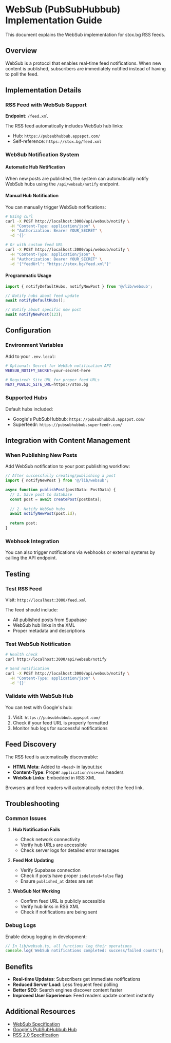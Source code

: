 # WebSub (PubSubHubbub) Implementation Guide

This document explains the WebSub implementation for stox.bg RSS feeds.

## Overview

WebSub is a protocol that enables real-time feed notifications. When new content is published, subscribers are immediately notified instead of having to poll the feed.

## Implementation Details

### RSS Feed with WebSub Support

**Endpoint**: `/feed.xml`

The RSS feed automatically includes WebSub hub links:
- Hub: `https://pubsubhubbub.appspot.com/`
- Self-reference: `https://stox.bg/feed.xml`

### WebSub Notification System

#### Automatic Hub Notification
When new posts are published, the system can automatically notify WebSub hubs using the `/api/websub/notify` endpoint.

#### Manual Hub Notification
You can manually trigger WebSub notifications:

```bash
# Using curl
curl -X POST http://localhost:3000/api/websub/notify \
  -H "Content-Type: application/json" \
  -H "Authorization: Bearer YOUR_SECRET" \
  -d '{}'

# Or with custom feed URL
curl -X POST http://localhost:3000/api/websub/notify \
  -H "Content-Type: application/json" \
  -H "Authorization: Bearer YOUR_SECRET" \
  -d '{"feedUrl": "https://stox.bg/feed.xml"}'
```

#### Programmatic Usage
```typescript
import { notifyDefaultHubs, notifyNewPost } from '@/lib/websub';

// Notify hubs about feed update
await notifyDefaultHubs();

// Notify about specific new post
await notifyNewPost(123);
```

## Configuration

### Environment Variables

Add to your `.env.local`:
```bash
# Optional: Secret for WebSub notification API
WEBSUB_NOTIFY_SECRET=your-secret-here

# Required: Site URL for proper feed URLs
NEXT_PUBLIC_SITE_URL=https://stox.bg
```

### Supported Hubs

Default hubs included:
- Google's PubSubHubbub: `https://pubsubhubbub.appspot.com/`
- Superfeedr: `https://pubsubhubbub.superfeedr.com/`

## Integration with Content Management

### When Publishing New Posts

Add WebSub notification to your post publishing workflow:

```typescript
// After successfully creating/publishing a post
import { notifyNewPost } from '@/lib/websub';

async function publishPost(postData: PostData) {
  // 1. Save post to database
  const post = await createPost(postData);
  
  // 2. Notify WebSub hubs
  await notifyNewPost(post.id);
  
  return post;
}
```

### Webhook Integration

You can also trigger notifications via webhooks or external systems by calling the API endpoint.

## Testing

### Test RSS Feed
Visit: `http://localhost:3000/feed.xml`

The feed should include:
- All published posts from Supabase
- WebSub hub links in the XML
- Proper metadata and descriptions

### Test WebSub Notification
```bash
# Health check
curl http://localhost:3000/api/websub/notify

# Send notification
curl -X POST http://localhost:3000/api/websub/notify \
  -H "Content-Type: application/json" \
  -d '{}'
```

### Validate with WebSub Hub

You can test with Google's hub:
1. Visit: `https://pubsubhubbub.appspot.com/`
2. Check if your feed URL is properly formatted
3. Monitor hub logs for successful notifications

## Feed Discovery

The RSS feed is automatically discoverable:
- **HTML Meta**: Added to `<head>` in layout.tsx
- **Content-Type**: Proper `application/rss+xml` headers
- **WebSub Links**: Embedded in RSS XML

Browsers and feed readers will automatically detect the feed link.

## Troubleshooting

### Common Issues

1. **Hub Notification Fails**
   - Check network connectivity
   - Verify hub URLs are accessible
   - Check server logs for detailed error messages

2. **Feed Not Updating**
   - Verify Supabase connection
   - Check if posts have proper `isdeleted=false` flag
   - Ensure `published_at` dates are set

3. **WebSub Not Working**
   - Confirm feed URL is publicly accessible
   - Verify hub links in RSS XML
   - Check if notifications are being sent

### Debug Logs

Enable debug logging in development:
```typescript
// In lib/websub.ts, all functions log their operations
console.log('WebSub notifications completed: success/failed counts');
```

## Benefits

- **Real-time Updates**: Subscribers get immediate notifications
- **Reduced Server Load**: Less frequent feed polling
- **Better SEO**: Search engines discover content faster
- **Improved User Experience**: Feed readers update content instantly

## Additional Resources

- [WebSub Specification](https://www.w3.org/TR/websub/)
- [Google's PubSubHubbub Hub](https://pubsubhubbub.appspot.com/)
- [RSS 2.0 Specification](http://www.rssboard.org/rss-specification)
